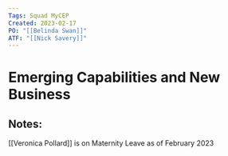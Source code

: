 ```yaml
---
Tags: Squad MyCEP
Created: 2023-02-17
PO: "[[Belinda Swan]]"
ATF: "[[Nick Savery]]"
---
```

# Emerging Capabilities and New Business
## Notes:

[[Veronica Pollard]] is on Maternity Leave as of February 2023
